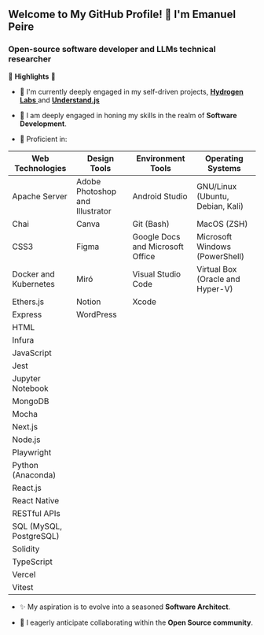 ## Welcome to My GitHub Profile! 👋 I'm Emanuel Peire

### Open-source software developer and LLMs technical researcher

🚀 **Highlights** 🚀

- 🔭 I'm currently deeply engaged in my self-driven projects, <a href="https://twitter.com/hydrogenjs"> **Hydrogen Labs** </a> and <a href="https://twitter.com/understandjs"> **Understand.js** </a>

- 🌱 I am deeply engaged in honing my skills in the realm of **Software Development**.

- 🧠 Proficient in:

| **Web Technologies**        | **Design Tools**                         | **Environment Tools**                 | **Operating Systems**                      |
|-----------------------------|------------------------------------------|---------------------------------------|--------------------------------------------|
| Apache Server               | Adobe Photoshop and Illustrator          | Android Studio                        | GNU/Linux (Ubuntu, Debian, Kali)           |
| Chai                        | Canva                                    | Git (Bash)                            | MacOS (ZSH)                                |
| CSS3                        | Figma                                    | Google Docs and Microsoft Office      | Microsoft Windows (PowerShell)             |
| Docker and Kubernetes       | Miró                                     | Visual Studio Code                    | Virtual Box (Oracle and Hyper-V)           |
| Ethers.js                   | Notion                                   | Xcode                                 |                                            |
| Express                     | WordPress                                |                                       |                                            |
| HTML                        |                                          |                                       |                                            |
| Infura                      |                                          |                                       |                                            |
| JavaScript                  |                                          |                                       |                                            |
| Jest                        |                                          |                                       |                                            |
| Jupyter Notebook            |                                          |                                       |                                            |
| MongoDB                     |                                          |                                       |                                            |
| Mocha                       |                                          |                                       |                                            |
| Next.js                     |                                          |                                       |                                            |
| Node.js                     |                                          |                                       |                                            |
| Playwright                  |                                          |                                       |                                            |
| Python (Anaconda)           |                                          |                                       |                                            |
| React.js                    |                                          |                                       |                                            |
| React Native                |                                          |                                       |                                            |
| RESTful APIs                |                                          |                                       |                                            |
| SQL (MySQL, PostgreSQL)     |                                          |                                       |                                            |
| Solidity                    |                                          |                                       |                                            |
| TypeScript                  |                                          |                                       |                                            |
| Vercel                      |                                          |                                       |                                            |
| Vitest                      |                                          |                                       |                                            |

- ✨ My aspiration is to evolve into a seasoned **Software Architect**.

- 👯 I eagerly anticipate collaborating within the **Open Source community**.
